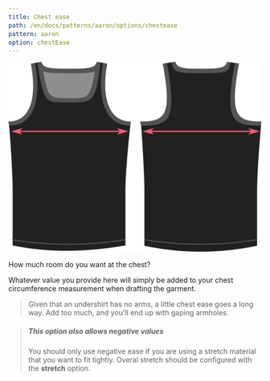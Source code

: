 ```yaml
---
title: Chest ease
path: /en/docs/patterns/aaron/options/chestease
pattern: aaron
option: chestEase
---
```

![The chest ease option on Aaron](./chestease.svg)

How much room do you want at the chest?

Whatever value you provide here will simply be added to your chest circumference measurement when drafting the garment.

> Given that an undershirt has no arms, a little chest ease goes a long way. Add too much, and you'll end up with gaping armholes.

> ##### This option also allows negative values
> You should only use negative ease if you are using a stretch material that you want to fit tightly.
> Overal stretch should be configured with the **stretch** option.
